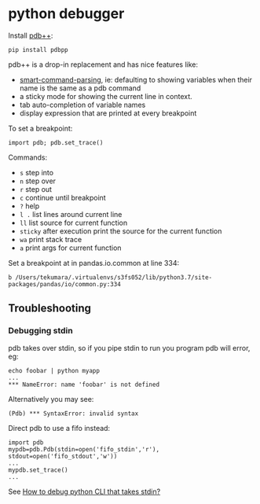 # python debugger

Install [pdb++](https://github.com/pdbpp/pdbpp):

```
pip install pdbpp
```

pdb++ is a drop-in replacement and has nice features like:

- [smart-command-parsing](https://github.com/pdbpp/pdbpp#smart-command-parsing), ie: defaulting to showing variables when their name is the same as a pdb command
- a sticky mode for showing the current line in context.
- tab auto-completion of variable names
- display expression that are printed at every breakpoint

To set a breakpoint:

```
import pdb; pdb.set_trace()
```

Commands:

- `s` step into
- `n` step over
- `r` step out
- `c` continue until breakpoint
- `?` help
- `l .` list lines around current line
- `ll` list source for current function
- `sticky` after execution print the source for the current function
- `wa` print stack trace
- `a` print args for current function

Set a breakpoint at in pandas.io.common at line 334:

```
b /Users/tekumara/.virtualenvs/s3fs052/lib/python3.7/site-packages/pandas/io/common.py:334
```

## Troubleshooting

### Debugging stdin

pdb takes over stdin, so if you pipe stdin to run you program pdb will error, eg:

```
echo foobar | python myapp
...
*** NameError: name 'foobar' is not defined
```

Alternatively you may see:

```
(Pdb) *** SyntaxError: invalid syntax
```

Direct pdb to use a fifo instead:

```
import pdb
mypdb=pdb.Pdb(stdin=open('fifo_stdin','r'), stdout=open('fifo_stdout','w'))
...
mypdb.set_trace()
...
```

See [How to debug python CLI that takes stdin?](https://stackoverflow.com/a/26975795/149412)
